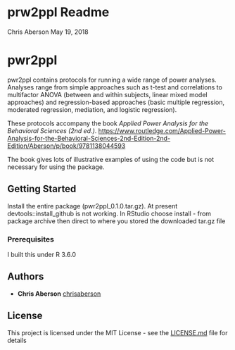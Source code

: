 prw2ppl Readme
================
Chris Aberson
May 19, 2018

pwr2ppl
=======

pwr2ppl contains protocols for running a wide range of power analyses. Analyses range from simple approaches such as t-test and correlations to multifactor ANOVA (between and within subjects, linear mixed model approaches) and regression-based approaches (basic multiple regression, moderated regression, mediation, and logistic regression).

These protocols accompany the book *Applied Power Analysis for the Behavioral Sciences (2nd ed.)*. https://www.routledge.com/Applied-Power-Analysis-for-the-Behavioral-Sciences-2nd-Edition-2nd-Edition/Aberson/p/book/9781138044593 

The book gives lots of illustrative examples of using the code but is not necessary for using the package.

Getting Started
---------------

Install the entire package (pwr2ppl\_0.1.0.tar.gz). At present devtools::install_github is not working. 
In RStudio choose install - from package archive then direct to where you stored the downloaded tar.gz file

### Prerequisites

I built this under R 3.6.0

Authors
-------

-   **Chris Aberson** [chrisaberson](https://github.com/chrisaberson)

License
-------

This project is licensed under the MIT License - see the [LICENSE.md](LICENSE.md) file for details
